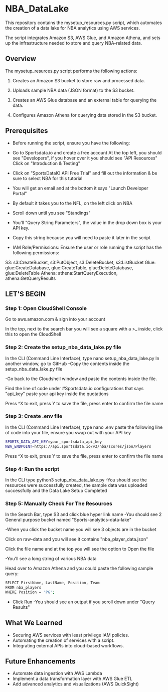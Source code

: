 # NBA_DataLake

This repository contains the mysetup_resources.py script, which automates the creation of a data lake for NBA analytics using AWS services.

The script integrates Amazon S3, AWS Glue, and Amazon Athena, and sets up the infrastructure needed to store and query NBA-related data.

## Overview

The mysetup_resurces.py script performs the following actions:

1. Creates an Amazon S3 bucket to store raw and processed data.

2. Uploads sample NBA data (JSON format) to the S3 bucket.
3. Creates an AWS Glue database and an external table for querying the data.
4. Configures Amazon Athena for querying data stored in the S3 bucket.

## Prerequisites

* Before running the script, ensure you have the following:

* Go to Sportsdata.io and create a free account At the top left, you should see "Developers", if you hover over it you should see "API Resources" Click on "Introduction & Testing"

* Click on "SportsDataIO API Free Trial" and fill out the information & be sure to select NBA for this tutorial

* You will get an email and at the bottom it says "Launch Developer Portal"

* By default it takes you to the NFL, on the left click on NBA

* Scroll down until you see "Standings"

* You'll "Query String Parameters", the value in the drop down box is your API key.

* Copy this string because you will need to paste it later in the script

* IAM Role/Permissions: Ensure the user or role running the script has the following permissions:

S3: s3:CreateBucket, s3:PutObject, s3:DeleteBucket, s3:ListBucket Glue: glue:CreateDatabase, glue:CreateTable, glue:DeleteDatabase, glue:DeleteTable Athena: athena:StartQueryExecution, athena:GetQueryResults

## LET'S BEGIN

### Step 1: Open CloudShell Console

Go to aws.amazon.com & sign into your account

In the top, next to the search bar you will see a square with a >_ inside, click this to open the CloudShell

### Step 2: Create the setup_nba_data_lake.py file

In the CLI (Command Line Interface), type
nano setup_nba_data_lake.py
In another window, go to GitHub
-Copy the contents inside the setup_nba_data_lake.py file

-Go back to the Cloudshell window and paste the contents inside the file.

Find the line of code under #Sportsdata.io configurations that says "api_key" paste your api key inside the quotations

Press ^X to exit, press Y to save the file, press enter to confirm the file name

### Step 3: Create .env file

In the CLI (Command Line Interface), type
nano .env
paste the following line of code into your file, ensure you swap out with your API key

```bash
SPORTS_DATA_API_KEY=your_sportsdata_api_key
NBA_ENDPOINT=https://api.sportsdata.io/v3/nba/scores/json/Players
```

Press ^X to exit, press Y to save the file, press enter to confirm the file name

### Step 4: Run the script

In the CLI type
python3 setup_nba_data_lake.py
-You should see the resources were successfully created, the sample data was uploaded successfully and the Data Lake Setup Completed

### Step 5: Manually Check For The Resources

In the Search Bar, type S3 and click blue hyper link name
-You should see 2 General purpose bucket named "Sports-analytics-data-lake"

-When you click the bucket name you will see 3 objects are in the bucket

Click on raw-data and you will see it contains "nba_player_data.json"

Click the file name and at the top you will see the option to Open the file

-You'll see a long string of various NBA data

Head over to Amazon Athena and you could paste the following sample query:

```bash
SELECT FirstName, LastName, Position, Team
FROM nba_players
WHERE Position = 'PG';
```

  * Click Run -You should see an output if you scroll down under "Query Results"


## What We Learned

* Securing AWS services with least privilege IAM policies.
* Automating the creation of services with a script.
* Integrating external APIs into cloud-based workflows.

## Future Enhancements

* Automate data ingestion with AWS Lambda
* Implement a data transformation layer with AWS Glue ETL
* Add advanced analytics and visualizations (AWS QuickSight)
